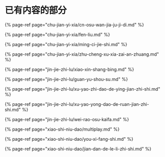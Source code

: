 # 已有内容的部分

{% page-ref page="chu-jian-yi-xia/cn-osu-wan-jia-ju-ji-di.md" %}

{% page-ref page="chu-jian-yi-xia/fen-liu.md" %}

{% page-ref page="chu-jian-yi-xia/ming-ci-jie-shi.md" %}

{% page-ref page="chu-jian-yi-xia/zhu-cheng-xu-xia-zai-an-zhuang.md" %}

{% page-ref page="jin-jie-zhi-lu/xiao-xin-shang-bing.md" %}

{% page-ref page="jin-jie-zhi-lu/guan-yu-shou-su.md" %}

{% page-ref page="jin-jie-zhi-lu/xu-yao-zhi-dao-de-ying-jian-zhi-shi.md" %}

{% page-ref page="jin-jie-zhi-lu/xu-yao-yong-dao-de-ruan-jian-zhi-shi.md" %}

{% page-ref page="jin-jie-zhi-lu/wei-rao-osu-kaifa.md" %}

{% page-ref page="xiao-shi-niu-dao/multiplay.md" %}

{% page-ref page="xiao-shi-niu-dao/you-xi-fang-shi.md" %}

{% page-ref page="xiao-shi-niu-dao/jian-dan-de-le-li-zhi-shi.md" %}






